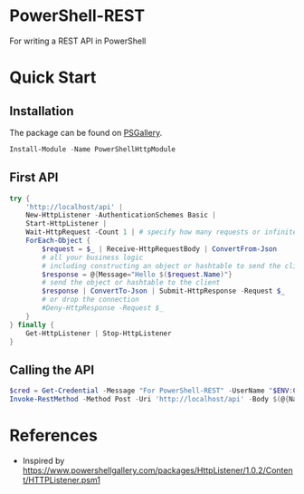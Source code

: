 # PowerShell-REST
For writing a REST API in PowerShell

# Quick Start

## Installation

The package can be found on [PSGallery](https://www.powershellgallery.com/packages/PowerShellHttpModule/).

```powershell
Install-Module -Name PowerShellHttpModule
```

## First API

```powershell
try {
    'http://localhost/api' |
    New-HttpListener -AuthenticationSchemes Basic |
    Start-HttpListener |
    Wait-HttpRequest -Count 1 | # specify how many requests or infinite
    ForEach-Object {
        $request = $_ | Receive-HttpRequestBody | ConvertFrom-Json
        # all your business logic
        # including constructing an object or hashtable to send the client
        $response = @{Message="Hello $($request.Name)"}
        # send the object or hashtable to the client
        $response | ConvertTo-Json | Submit-HttpResponse -Request $_
        # or drop the connection
        #Deny-HttpResponse -Request $_
    }
} finally {
    Get-HttpListener | Stop-HttpListener
}
```

## Calling the API

```powershell
$cred = Get-Credential -Message "For PowerShell-REST" -UserName "$ENV:COMPUTERNAME\$ENV:USERNAME" -Title "PowerShell-REST"
Invoke-RestMethod -Method Post -Uri 'http://localhost/api' -Body $(@{Name='test'} | ConvertTo-Json) -ContentType 'application/json' -Authentication Basic -Credential $cred -AllowUnencryptedAuthentication
```

# References
- Inspired by https://www.powershellgallery.com/packages/HttpListener/1.0.2/Content/HTTPListener.psm1
